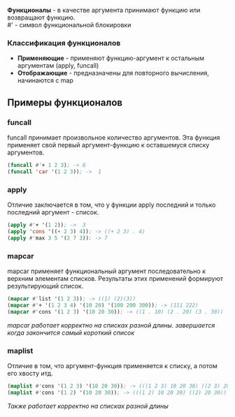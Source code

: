 **Функционалы** - в качестве аргумента принимают функцию или возвращают функцию.  
#' - символ функциональной блокировки

### Классификация функционалов 
* **Применяющие** - применяют функцию-аргумент к остальным аргументам (apply, funcall)
* **Отображающие** - предназначены для повторного вычисления, начинаются с map

## Примеры функционалов
### funcall
funcall принимает произвольное количество аргументов. Эта функция применяет свой первый аргумент-функцию к оставшемуся списку аргументов.
``` lisp 
(funcall #'+ 1 2 3); -> 6
(funcall 'car '(1 2 3)); ->  1
```

### apply
Отличие заключается в том, что у функции apply последний и только последний аргумент - список.
``` lisp 
(apply #'+ '(1 2)); ->  3
(apply 'cons '((+ 2 3) 4)); -> ((+ 2 3) . 4) 
(apply #'max 3 5 '(2 7 3)); -> 7
```

### mapcar
mapcar применяет функциональный аргумент последовательно к верхним элементам списков. Результаты этих применений
формируют результирующий список.
``` lisp 
(mapcar #'list '(1 2 3)); -> ((1) (2)(3)) 
(mapcar #'+ '(1 2 3 4) '(10 20) '(100 200 300)); -> (111 222) 
(mapcar #'cons '(1 2 3) '(10 20 30)); -> ((1 . 10) (2 . 20) (3 . 30)) 
```
*mapcar работает корректно на списках разной длины. завершается когда закончится самый короткий список*

### maplist
Отличие в том, что аргумент-функция применяется к списку, а потом его хвосту итд.
``` lisp 
(maplist #'cons '(1 2 3) '(10 20 30)); -> (((1 2 3) 10 20 30) ((2 3) 20 30) ((3) 30)) 
(maplist #'cons '(1 2) '(10 20 30)); -> (((1 2) 10 20 30) ((2) 20 30)) 
```
*Также работает корректно на списках разной длины*